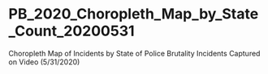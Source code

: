 # PB_2020_Choropleth_Map_by_State_Count_20200531
 Choropleth Map of Incidents by State of Police Brutality Incidents Captured on Video (5/31/2020)
